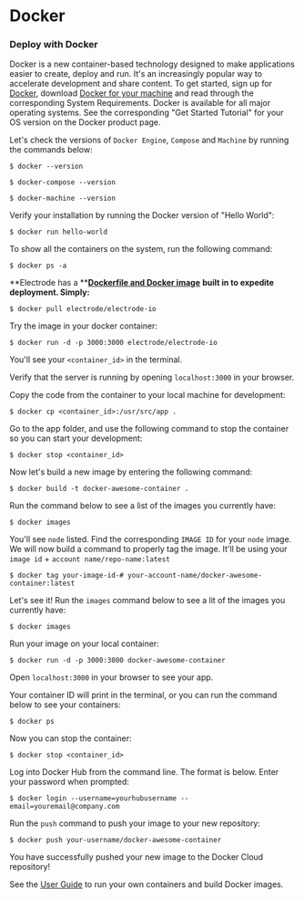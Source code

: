 # Docker

### Deploy with Docker

Docker is a new container-based technology designed to make applications easier to create, deploy and run. It's an increasingly popular way to accelerate development and share content. To get started, sign up for [Docker](https://cloud.docker.com/), download [Docker for your machine](https://www.docker.com/products/docker) and read through the corresponding System Requirements. Docker is available for all major operating systems. See the corresponding "Get Started Tutorial" for your OS version on the Docker product page.

Let's check the versions of `Docker Engine`, `Compose` and `Machine` by running the commands below:

```
$ docker --version

$ docker-compose --version

$ docker-machine --version
```

Verify your installation by running the Docker version of "Hello World":

```
$ docker run hello-world
```

To show all the containers on the system, run the following command:

```
$ docker ps -a
```

**Electrode has a **[**Dockerfile and Docker image**](https://hub.docker.com/r/electrode/electrode-io/) **built in to expedite deployment. Simply:**

```
$ docker pull electrode/electrode-io
```

Try the image in your docker container:

```
$ docker run -d -p 3000:3000 electrode/electrode-io
```

You'll see your `<container_id>` in the terminal.

Verify that the server is running by opening `localhost:3000` in your browser.

Copy the code from the container to your local machine for development:

```
$ docker cp <container_id>:/usr/src/app .
```

Go to the app folder, and use the following command to stop the container so you can start your development:

```
$ docker stop <container_id>
```

Now let's build a new image by entering the following command:

```
$ docker build -t docker-awesome-container .
```

Run the command below to see a list of the images you currently have:

```
$ docker images
```

You'll see `node` listed. Find the corresponding `IMAGE ID`  for your `node`  image. We will now build a command to properly tag the image. It'll be using your `image id` + `account name/repo-name:latest`

```
$ docker tag your-image-id-# your-account-name/docker-awesome-container:latest
```

Let's see it! Run the `images` command below to see a lit of the images you currently have:

```
$ docker images
```

Run your image on your local container:

```
$ docker run -d -p 3000:3000 docker-awesome-container
```

Open `localhost:3000` in your browser to see your app.

Your container ID will print in the terminal, or you can run the command below to see your containers:

```
$ docker ps
```

Now you can stop the container:

```
$ docker stop <container_id>
```

Log into Docker Hub from the command line. The format is below. Enter your password when prompted:

```
$ docker login --username=yourhubusername --email=youremail@company.com
```

Run the `push` command to push your image to your new repository:

```
$ docker push your-username/docker-awesome-container
```

You have successfully pushed your new image to the Docker Cloud repository!

See the [User Guide](https://docs.docker.com/engine/userguide/intro/) to run your own containers and build Docker images.
